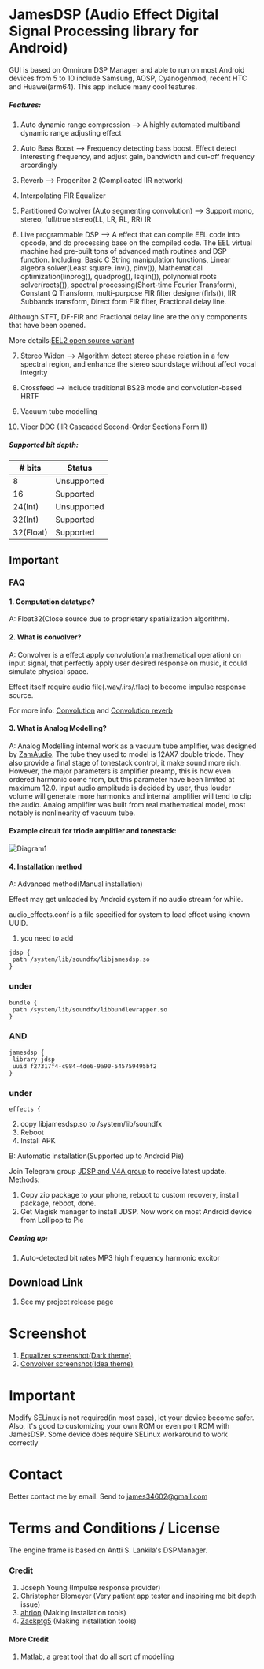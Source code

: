 # JamesDSP (Audio Effect Digital Signal Processing library for Android)
GUI is based on Omnirom DSP Manager and able to run on most Android devices from 5 to 10 include Samsung, AOSP, Cyanogenmod, recent HTC and Huawei(arm64). 
This app include many cool features.

##### Features:

1. Auto dynamic range compression
   --> A highly automated multiband dynamic range adjusting effect

2. Auto Bass Boost
   --> Frequency detecting bass boost. Effect detect interesting frequency, and adjust gain, bandwidth and cut-off frequency arcordingly

3. Reverb
   --> Progenitor 2 (Complicated IIR network)

4. Interpolating FIR Equalizer
5. Partitioned Convolver (Auto segmenting convolution)
   --> Support mono, stereo, full/true stereo(LL, LR, RL, RR) IR

6. Live programmable DSP
   --> A effect that can compile EEL code into opcode, and do processing base on the compiled code.
The EEL virtual machine had pre-built tons of advanced math routines and DSP function.
Including: Basic C String manipulation functions, Linear algebra solver(Least square, inv(), pinv()), Mathematical optimization(linprog(), quadprog(), lsqlin()), polynomial roots solver(roots()), spectral processing(Short-time Fourier Transform), Constant Q Transform, multi-purpose FIR filter designer(firls()), IIR Subbands transform, Direct form FIR filter, Fractional delay line.

Although STFT, DF-FIR and Fractional delay line are the only components that have been opened.

More details:[EEL2 open source variant](https://github.com/james34602/EEL_CLI)

7. Stereo Widen
   --> Algorithm detect stereo phase relation in a few spectral region, and enhance the stereo soundstage without affect vocal integrity

8. Crossfeed
   --> Include traditional BS2B mode and convolution-based HRTF

9. Vacuum tube modelling

10. Viper DDC (IIR Cascaded Second-Order Sections Form II)

##### Supported bit depth:

| # bits   | Status      |
|----------|-------------|
| 8        | Unsupported |
| 16       | Supported   |
| 24(Int)  | Unsupported |
| 32(Int)  | Supported   |
| 32(Float)| Supported   |

## Important
### FAQ
#### 1. Computation datatype?

A: Float32(Close source due to proprietary spatialization algorithm).

#### 2. What is convolver?

A: Convolver is a effect apply convolution(a mathematical operation) on input signal, that perfectly apply user desired response on music, it could simulate physical space.

   Effect itself require audio file(.wav/.irs/.flac) to become impulse response source.

   For more info: [Convolution](https://en.wikipedia.org/wiki/Convolution) and [Convolution reverb](https://en.wikipedia.org/wiki/Convolution_reverb)

#### 3. What is Analog Modelling?

A: Analog Modelling internal work as a vacuum tube amplifier, was designed by [ZamAudio](https://github.com/zamaudio).
The tube they used to model is 12AX7 double triode. They also provide a final stage of tonestack control, it make sound more rich. However, the major parameters is amplifier preamp, this is how even ordered harmonic come from, but this parameter have been limited at maximum 12.0. Input audio amplitude is decided by user, thus louder volume will generate more harmonics and internal amplifier will tend to clip the audio. Analog amplifier was built from real mathematical model, most notably is nonlinearity of vacuum tube.

#### Example circuit for triode amplifier and tonestack:
![Diagram1](./Misc/Valve/TubeTonestack.svg)

#### 4. Installation method

A: Advanced method(Manual installation)

   Effect may get unloaded by Android system if no audio stream for while.

  audio_effects.conf is a file specified for system to load effect using known UUID.
  1. you need to add
   ```
  jdsp {
    path /system/lib/soundfx/libjamesdsp.so
  }
   ```
   ### under
   ```
   bundle {
    path /system/lib/soundfx/libbundlewrapper.so
  }
   ```
   ### AND
   ```
   jamesdsp {
    library jdsp
    uuid f27317f4-c984-4de6-9a90-545759495bf2
  }
   ```
   ### under
   ```
   effects {
   ```
   2. copy libjamesdsp.so to /system/lib/soundfx
   3. Reboot
   4. Install APK

B: Automatic installation(Supported up to Android Pie)

   Join Telegram group [JDSP and V4A group](https://t.me/jDSP_V4A) to receive latest update.
   Methods:
   1. Copy zip package to your phone, reboot to custom recovery, install package, reboot, done.
   2. Get Magisk manager to install JDSP.
Now work on most Android device from Lollipop to Pie

##### Coming up:
1. Auto-detected bit rates MP3 high frequency harmonic excitor

## Download Link
1. See my project release page

# Screenshot
1. [Equalizer screenshot(Dark theme)](https://github.com/james34602/JamesDSPManager/blob/master/ScreenshotMainApp1.png)
2. [Convolver screenshot(Idea theme)](https://github.com/james34602/JamesDSPManager/blob/master/ScreenshotMainApp2.png)

# Important
Modify SELinux is not required(in most case), let your device become safer.
Also, it's good to customizing your own ROM or even port ROM with JamesDSP.
Some device does require SELinux workaround to work correctly

# Contact
Better contact me by email. Send to james34602@gmail.com

# Terms and Conditions / License
The engine frame is based on Antti S. Lankila's DSPManager.

### Credit
1. Joseph Young (Impulse response provider)
2. Christopher Blomeyer (Very patient app tester and inspiring me bit depth issue)
3. [ahrion](https://github.com/therealahrion) (Making installation tools)
4. [Zackptg5](https://github.com/Zackptg5) (Making installation tools)

#### More Credit
1. Matlab, a great tool that do all sort of modelling
